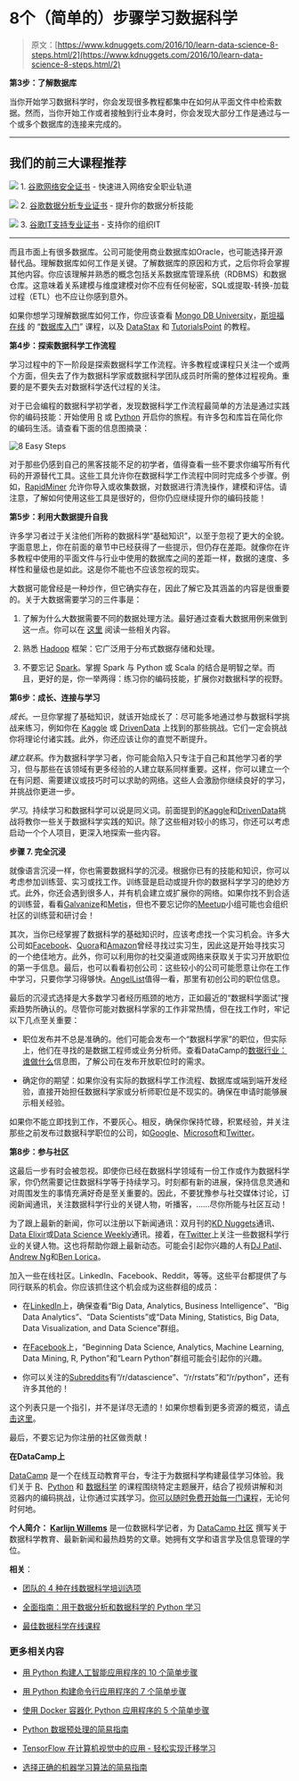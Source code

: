 # 8个（简单的）步骤学习数据科学

> 原文：[https://www.kdnuggets.com/2016/10/learn-data-science-8-steps.html/2](https://www.kdnuggets.com/2016/10/learn-data-science-8-steps.html/2)

**第3步：了解数据库**

当你开始学习数据科学时，你会发现很多教程都集中在如何从平面文件中检索数据。然而，当你开始工作或者接触到行业本身时，你会发现大部分工作是通过与一个或多个数据库的连接来完成的。

* * *

## 我们的前三大课程推荐

![](../Images/0244c01ba9267c002ef39d4907e0b8fb.png) 1\. [谷歌网络安全证书](https://www.kdnuggets.com/google-cybersecurity) - 快速进入网络安全职业轨道

![](../Images/e225c49c3c91745821c8c0368bf04711.png) 2\. [谷歌数据分析专业证书](https://www.kdnuggets.com/google-data-analytics) - 提升你的数据分析技能

![](../Images/0244c01ba9267c002ef39d4907e0b8fb.png) 3\. [谷歌IT支持专业证书](https://www.kdnuggets.com/google-itsupport) - 支持你的组织IT

* * *

而且市面上有很多数据库。公司可能使用商业数据库如Oracle，也可能选择开源替代品。理解数据库如何工作是关键。了解数据库的原因和方式，之后你将会掌握其他内容。你应该理解并熟悉的概念包括关系数据库管理系统（RDBMS）和数据仓库。这意味着关系建模与维度建模对你不应有任何秘密，SQL或提取-转换-加载过程（ETL）也不应让你感到意外。

如果你想学习理解数据库如何工作，你应该查看 [Mongo DB University](https://university.mongodb.com/courses)，[斯坦福在线](http://online.stanford.edu/) 的 “[数据库入门](https://lagunita.stanford.edu/courses/Engineering/db/2014_1/about)” 课程，以及 [DataStax](https://academy.datastax.com/) 和 [TutorialsPoint](https://www.tutorialspoint.com/database_tutorials.htm) 的教程。

**第4步：探索数据科学工作流程**

学习过程中的下一阶段是探索数据科学工作流程。许多教程或课程只关注一个或两个方面，但失去了作为数据科学家或数据科学团队成员时所需的整体过程视角。重要的是不要失去对数据科学迭代过程的关注。

对于已会编程的数据科学初学者，发现数据科学工作流程最简单的方法是通过实践你的编码技能：开始使用 [R](https://www.r-project.org/) 或 [Python](https://www.python.org/) 开启你的旅程。有许多包和库旨在简化你的编码生活。请查看下面的信息图摘录：

![8 Easy Steps](../Images/11ed8437ee71577652136cf4c60ab78c.png)

对于那些仍感到自己的黑客技能不足的初学者，值得查看一些不要求你编写所有代码的开源替代工具。这些工具允许你在数据科学工作流程中同时完成多个步骤。例如，[RapidMiner](https://rapidminer.com/) 允许你导入或收集数据，对数据进行清洗操作，建模和评估。请注意，了解如何使用这些工具是很好的，但你仍应继续提升你的编码技能！

**第5步：利用大数据提升自我**

许多学习者过于关注他们所称的数据科学“基础知识”，以至于忽视了更大的全貌。字面意思上，你在前面的章节中已经获得了一些提示，但仍存在差距。就像你在许多教程中使用的平面文件与行业中使用的数据库之间的差距一样，数据的速度、多样性和量级也是如此。这是你不能也不应该忽视的现实。

大数据可能曾经是一种炒作，但它确实存在，因此了解它及其涵盖的内容是很重要的。关于大数据需要学习的三件事是：

1.  了解为什么大数据需要不同的数据处理方法。最好通过查看大数据用例来做到这一点。你可以在 [这里](https://www-01.ibm.com/software/data/bigdata/use-cases.html) 阅读一些相关内容。

1.  熟悉 [Hadoop](http://hadoop.apache.org/) 框架：它广泛用于分布式数据存储和处理。

1.  不要忘记 [Spark](http://spark.apache.org/)。掌握 Spark 与 Python 或 Scala 的结合是明智之举。而且，更好的是，你一举两得：练习你的编码技能，扩展你对数据科学的视野。

**第6步：成长、连接与学习**

*成长*。一旦你掌握了基础知识，就该开始成长了：尽可能多地通过参与数据科学挑战来练习，例如你在 [Kaggle](https://www.kaggle.com/) 或 [DrivenData](https://www.drivendata.org/) 上找到的那些挑战。它们一定会挑战你将理论付诸实践。此外，你还应该让你的直觉不断提升。

*建立联系*。作为数据科学学习者，你可能会陷入只专注于自己和其他学习者的学习，但与那些在该领域有更多经验的人建立联系同样重要。这样，你可以建立一个在有问题、需要建议或技巧时可以求助的网络。这些人会激励你继续良好的学习，并挑战你更进一步。

*学习*。持续学习和数据科学可以说是同义词。前面提到的[Kaggle](https://www.kaggle.com/)和[DrivenData](https://www.drivendata.org/)挑战将教你一些关于数据科学实践的知识。除了这些相对较小的练习，你还可以考虑启动一个个人项目，更深入地探索一些内容。

**步骤 7\. 完全沉浸**

就像语言沉浸一样，你也需要数据科学的沉浸。根据你已有的技能和知识，你可以考虑参加训练营、实习或找工作。训练营是启动或提升你的数据科学学习的绝妙方式。此外，你还会遇到很多人，并有机会建立或扩展你的网络。如果你找不到合适的训练营，看看[Galvanize](http://www.galvanize.com/)和[Metis](http://www.thisismetis.com/)，但也不要忘记你的[Meetup](http://www.meetup.com/)小组可能也会组织社区的训练营和研讨会！

其次，当你已经掌握了数据科学的基础知识时，应该考虑找一个实习机会。许多大公司如[Facebook](https://www.facebook.com/)、[Quora](https://www.quora.com/)和[Amazon](https://www.amazon.com/)曾经寻找过实习生，因此这是开始寻找实习的一个绝佳地方。此外，你可以利用你的社交渠道或网络来获取关于实习开放职位的第一手信息。最后，也可以看看初创公司：这些较小的公司可能愿意让你在工作中学习，只要你学习得够快。[AngelList](https://angel.co/jobs)值得一看，那里有初创公司的职位信息。

最后的沉浸式选择是大多数学习者经历瓶颈的地方，正如最近的“数据科学面试”搜索趋势所确认的。尽管你可能对数据科学家的工作非常热情，但在找工作时，牢记以下几点至关重要：

+   职位发布并不总是准确的。他们可能会发布一个“数据科学家”的职位，但实际上，他们在寻找的是数据工程师或业务分析师。查看DataCamp的[数据行业：谁做什么](https://www.datacamp.com/community/tutorials/data-science-industry-infographic)信息图，了解公司在发布开放职位时的需求。

+   确定你的期望：如果你没有实际的数据科学工作流程、数据库或端到端开发经验，直接开始担任数据科学家或分析师职位是不现实的。确保在申请时能够展示相关经验。

如果你不能立即找到工作，不要灰心。相反，确保你保持忙碌，积累经验，并关注那些之前发布过数据科学职位的公司，如[Google](https://www.google.com/)、[Microsoft](http://www.microsoft.com/)和[Twitter](https://www.twitter.com/)。

**第8步：参与社区**

这最后一步有时会被忽视。即使你已经在数据科学领域有一份工作或作为数据科学家，你仍然需要记住数据科学等于持续学习。时刻都有新的进展，保持信息灵通和对周围发生的事情充满好奇是至关重要的。因此，不要犹豫参与社交媒体讨论，订阅新闻通讯，关注数据科学行业的关键人物，听播客，……尽你所能与社区互动！

为了跟上最新的新闻，你可以注册以下新闻通讯：双月刊的[KD Nuggets](/)通讯、[Data Elixir](http://www.dataelixir.com/)或[Data Science Weekly](http://www.datascienceweekly.org/)通讯。接着，在[Twitter](https://www.twitter.com/)上关注一些数据科学行业的关键人物。这也将帮助你跟上最新动态。可能会引起你兴趣的人有[DJ Patil](https://twitter.com/DJ44)、[Andrew Ng](https://twitter.com/AndrewYNg)和[Ben Lorica](https://twitter.com/bigdata)。

加入一些在线社区。LinkedIn、Facebook、Reddit，等等。这些平台都提供了与同行联系的机会。你应该抓住这个机会成为这些群组的成员：

+   在[LinkedIn](http://www.linkedin.com/)上，确保查看“Big Data, Analytics, Business Intelligence”、“Big Data Analytics”、“Data Scientists”或“Data Mining, Statistics, Big Data, Data Visualization, and Data Science”群组。

+   在[Facebook](https://www.facebook.com/)上，“Beginning Data Science, Analytics, Machine Learning, Data Mining, R, Python”和“Learn Python”群组可能会引起你的兴趣。

+   你可以关注的[Subreddits](http://www.reddit.com/)有“/r/datascience”、“/r/rstats”和“/r/python”，还有许多其他的！

这个列表只是一个指引，并不是详尽无遗的！如果你想看到更多资源的概览，请[点击这里](https://www.datacamp.com/community/tutorials/learn-data-science-resources-for-python-r)。

最后，不要忘记为你注册的社区做贡献！

**在DataCamp上**

[DataCamp](https://www.datacamp.com/) 是一个在线互动教育平台，专注于为数据科学构建最佳学习体验。我们关于 [R](https://www.datacamp.com/courses?learn=r_programming)、[Python](https://www.datacamp.com/courses?learn=python_programming) 和 [数据科学](https://www.datacamp.com/courses) 的课程围绕特定主题展开，结合了视频讲解和浏览器内的编码挑战，让你通过实践学习。[你可以随时免费开始每一门课程](https://www.datacamp.com/courses)，无论何时何地。

**个人简介： [Karlijn Willems](https://www.linkedin.com/in/karlijnwillems)** 是一位数据科学记者，为 [DataCamp 社区](https://www.datacamp.com/community/authors/karlijn-willems) 撰写关于数据科学教育、最新新闻和最热趋势的文章。她拥有文学和语言学及信息管理的学位。

**相关**：

+   [团队的 4 种在线数据科学培训选项](/2016/08/datacamp-online-data-science-training-team.html)

+   [全面指南：用于数据分析和数据科学的 Python 学习](/2016/04/datacamp-learning-python-data-analysis-data-science.html)

+   [最佳数据科学在线课程](/2015/10/best-data-science-online-courses.html)

### 更多相关内容

+   [用 Python 构建人工智能应用程序的 10 个简单步骤](https://www.kdnuggets.com/build-an-ai-application-with-python-in-10-easy-steps)

+   [用 Python 构建命令行应用程序的 7 个简单步骤](https://www.kdnuggets.com/build-a-command-line-app-with-python-in-7-easy-steps)

+   [使用 Docker 容器化 Python 应用程序的 5 个简单步骤](https://www.kdnuggets.com/containerize-python-apps-with-docker-in-5-easy-steps)

+   [Python 数据预处理的简易指南](https://www.kdnuggets.com/2020/07/easy-guide-data-preprocessing-python.html)

+   [TensorFlow 在计算机视觉中的应用 - 轻松实现迁移学习](https://www.kdnuggets.com/2022/01/tensorflow-computer-vision-transfer-learning-made-easy.html)

+   [选择正确的机器学习算法的简易指南](https://www.kdnuggets.com/2020/05/guide-choose-right-machine-learning-algorithm.html)
